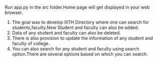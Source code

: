 Run app.py in the src folder.Home page will get displayed in your web browser.
1. The goal was to develop IIITH Directory where one can search for students,faculty.New Student and faculty can also be added.
2. Data of any student and faculty can also be deleted.
3. There is also provision to update the information of any student and faculty of college.
4. You can also search for any student and faculty using search option.There are several options based on which you can search.
